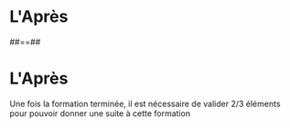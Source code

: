 <!-- .slide: class="transition" -->

# L'Après

##==##

# L'Après

Une fois la formation terminée, il est nécessaire de valider 2/3 éléments pour pouvoir donner une suite à cette formation
